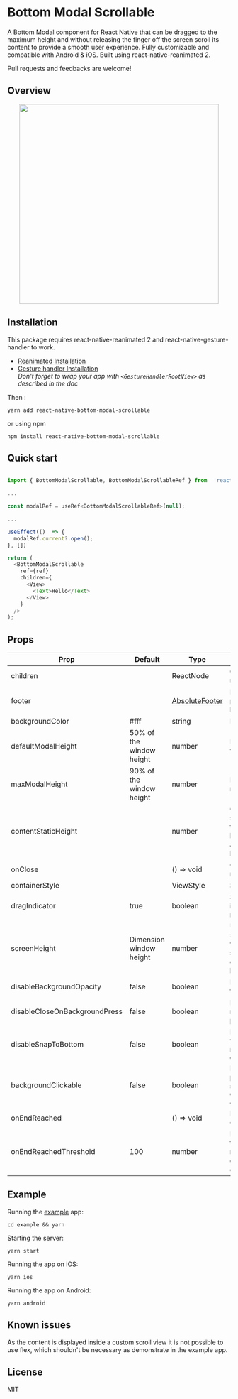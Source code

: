 # Bottom Modal Scrollable

A Bottom Modal component for React Native that can be dragged to the maximum height and without releasing the finger off the screen scroll its content to provide a smooth user experience. Fully customizable and compatible with Android & iOS. Built using react-native-reanimated 2.

Pull requests and feedbacks are welcome!

## Overview

<p align="center">
<img src="/assets/demo.gif?raw=true" height="450px">
</p>

## Installation

This package requires react-native-reanimated 2 and react-native-gesture-handler to work.

- [Reanimated Installation](https://docs.swmansion.com/react-native-reanimated/docs/fundamentals/installation)
- [Gesture handler Installation](https://docs.swmansion.com/react-native-gesture-handler/docs/installation)  
  <em>Don't forget to wrap your app with `<GestureHandlerRootView>` as described in the doc</em>

Then :

```
yarn add react-native-bottom-modal-scrollable
```

or using npm

```
npm install react-native-bottom-modal-scrollable
```

## Quick start

```js

import { BottomModalScrollable, BottomModalScrollableRef } from  'react-native-bottom-modal-scrollable';

...

const modalRef = useRef<BottomModalScrollableRef>(null);

...

useEffect(()  => {
  modalRef.current?.open();
}, [])

return (
  <BottomModalScrollable
    ref={ref}
    children={
      <View>
        <Text>Hello</Text>
      </View>
    }
  />
);
```

## Props

| Prop                          | Default                  | Type                           | Description                                                                                                                                                          |
| ----------------------------- | ------------------------ | ------------------------------ | -------------------------------------------------------------------------------------------------------------------------------------------------------------------- |
| children                      |                          | ReactNode                      | Content to render inside the modal                                                                                                                                   |
| footer                        |                          | [AbsoluteFooter](src/types.ts) | Element to render in absolute position over the modal at the bottom of the screen                                                                                    |
| backgroundColor               | #fff                     | string                         | Background color of the modal                                                                                                                                        |
| defaultModalHeight            | 50% of the window height | number                         | Default height of the modal when opened                                                                                                                              |
| maxModalHeight                | 90% of the window height | number                         | Maximum height the modal can reach                                                                                                                                   |
| contentStaticHeight           |                          | number                         | Only use this prop to set a static height for the content of the modal, if not provided the height will be calculated according to the children height (dynamically) |
| onClose                       |                          | () => void                     | Callback called when the modal has been closed                                                                                                                       |
| containerStyle                |                          | ViewStyle                      | Style of the container                                                                                                                                               |
| dragIndicator                 | true                     | boolean                        | Show or not the dragging indicator at the top of the modal content                                                                                                   |
| screenHeight                  | Dimension window height  | number                         | Use this props to overide the size in which the modal should work, useful if the modal should start after some elements which are at the bottom of the screen        |
| disableBackgroundOpacity      | false                    | boolean                        | Disable the opacity applied on the background                                                                                                                        |
| disableCloseOnBackgroundPress | false                    | boolean                        | If true then it will not close the modal when background is pressed                                                                                                  |
| disableSnapToBottom           | false                    | boolean                        | If true the modal will not close when the user drag it down, instead it will snap to the `defaultModalHeight`                                                        |
| backgroundClickable           | false                    | boolean                        | If true the background will be pressable, usually this prop should be used with `disableCloseOnBackgroundPress` & `disableBackgroundOpacity`                         |
| onEndReached                  |                          | () => void                     | Function called when the end of the content is reached                                                                                                               |
| onEndReachedThreshold         | 100                      | number                         | How far from the end in pixel the bottom edge of the content must be from the end of the content to trigger the `onEndReached` callback                              |

## Example

Running the [example](example/App.tsx) app:

```
cd example && yarn
```

Starting the server:

```
yarn start
```

Running the app on iOS:

```
yarn ios
```

Running the app on Android:

```
yarn android
```

## Known issues

As the content is displayed inside a custom scroll view it is not possible to use flex, which shouldn't be necessary as demonstrate in the example app.

## License

MIT
